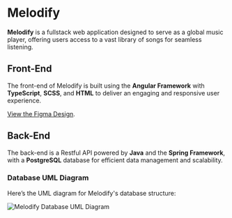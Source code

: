 # Melodify

**Melodify** is a fullstack web application designed to serve as a global music player, offering users access to a vast library of songs for seamless listening.

## Front-End

The front-end of Melodify is built using the **Angular Framework** with **TypeScript**, **SCSS**, and **HTML** to deliver an engaging and responsive user experience.

[View the Figma Design](https://www.figma.com/design/0cAFHN6aqBtWwvK8eEsbwY/Melodify?node-id=0-1&t=ATZfgceruPHMLAg8-1).

## Back-End

The back-end is a Restful API powered by **Java** and the **Spring Framework**, with a **PostgreSQL** database for efficient data management and scalability.

### Database UML Diagram

Here’s the UML diagram for Melodify's database structure:

![Melodify Database UML Diagram](https://github.com/user-attachments/assets/cccc6761-5a6e-418f-ac89-bd707e9535f3)
